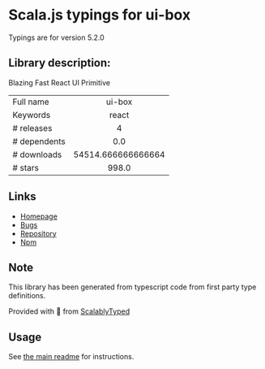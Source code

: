 
# Scala.js typings for ui-box

Typings are for version 5.2.0

## Library description:
Blazing Fast React UI Primitive

|                    |                 |
| ------------------ | :-------------: |
| Full name          | ui-box |
| Keywords           | react |
| # releases         | 4 |
| # dependents       | 0.0 |
| # downloads        | 54514.666666666664 |
| # stars            | 998.0 |

## Links
- [Homepage](https://github.com/segmentio/ui-box#readme)
- [Bugs](https://github.com/segmentio/ui-box/issues)
- [Repository](https://github.com/segmentio/ui-box)
- [Npm](https://www.npmjs.com/package/ui-box)
    


## Note
This library has been generated from typescript code from first party type definitions.

Provided with :purple_heart: from [ScalablyTyped](https://github.com/oyvindberg/ScalablyTyped)

## Usage
See [the main readme](../../readme.md) for instructions.



